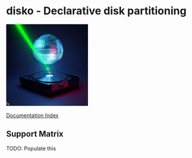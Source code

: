 # disko - Declarative disk partitioning

<img title="" src="./logo.jpeg" alt="" width="220">

[Documentation Index](./INDEX.md) 

## Support Matrix

TODO: Populate this 
